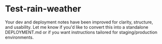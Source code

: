 # Test-rain-weather
Your dev and deployment notes have been improved for clarity, structure, and usability. Let me know if you'd like to convert this into a standalone DEPLOYMENT.md or if you want instructions tailored for staging/production environments.
